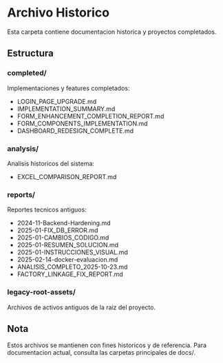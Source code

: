 # Archivo Historico

Esta carpeta contiene documentacion historica y proyectos completados.

## Estructura

### completed/
Implementaciones y features completados:
- LOGIN_PAGE_UPGRADE.md
- IMPLEMENTATION_SUMMARY.md
- FORM_ENHANCEMENT_COMPLETION_REPORT.md
- FORM_COMPONENTS_IMPLEMENTATION.md
- DASHBOARD_REDESIGN_COMPLETE.md

### analysis/
Analisis historicos del sistema:
- EXCEL_COMPARISON_REPORT.md

### reports/
Reportes tecnicos antiguos:
- 2024-11-Backend-Hardening.md
- 2025-01-FIX_DB_ERROR.md
- 2025-01-CAMBIOS_CODIGO.md
- 2025-01-RESUMEN_SOLUCION.md
- 2025-01-INSTRUCCIONES_VISUAL.md
- 2025-02-14-docker-evaluacion.md
- ANALISIS_COMPLETO_2025-10-23.md
- FACTORY_LINKAGE_FIX_REPORT.md

### legacy-root-assets/
Archivos de activos antiguos de la raiz del proyecto.

## Nota

Estos archivos se mantienen con fines historicos y de referencia. Para documentacion actual, consulta las carpetas principales de docs/.
